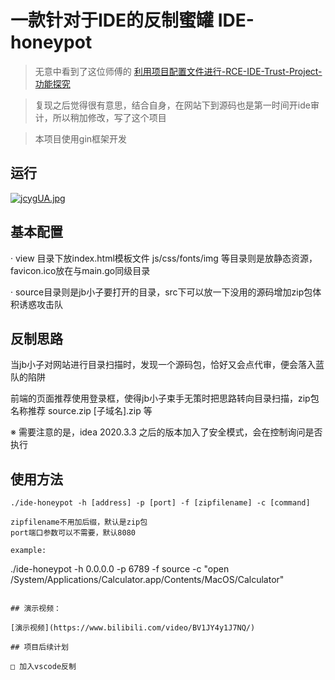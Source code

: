 # 一款针对于IDE的反制蜜罐 IDE-honeypot

> 无意中看到了这位师傅的 [利用项目配置文件进行-RCE-IDE-Trust-Project-功能探究](https://rmb122.com/2021/10/02/%E5%88%A9%E7%94%A8%E9%A1%B9%E7%9B%AE%E9%85%8D%E7%BD%AE%E6%96%87%E4%BB%B6%E8%BF%9B%E8%A1%8C-RCE-IDE-Trust-Project-%E5%8A%9F%E8%83%BD%E6%8E%A2%E7%A9%B6/)

> 复现之后觉得很有意思，结合自身，在网站下到源码也是第一时间开ide审计，所以稍加修改，写了这个项目

> 本项目使用gin框架开发

## 运行

[![jcygUA.jpg](https://s1.ax1x.com/2022/07/11/jcygUA.jpg)](https://imgtu.com/i/jcygUA)

## 基本配置

· view 目录下放index.html模板文件  js/css/fonts/img 等目录则是放静态资源，favicon.ico放在与main.go同级目录

· source目录则是jb小子要打开的目录，src下可以放一下没用的源码增加zip包体积诱惑攻击队

## 反制思路

当jb小子对网站进行目录扫描时，发现一个源码包，恰好又会点代审，便会落入蓝队的陷阱

前端的页面推荐使用登录框，使得jb小子束手无策时把思路转向目录扫描，zip包名称推荐 source.zip [子域名].zip 等

※ 需要注意的是，idea 2020.3.3 之后的版本加入了安全模式，会在控制询问是否执行

## 使用方法

```
./ide-honeypot -h [address] -p [port] -f [zipfilename] -c [command]

zipfilename不用加后缀，默认是zip包
port端口参数可以不需要，默认8080

example:

```
./ide-honeypot -h 0.0.0.0 -p 6789 -f source -c "open /System/Applications/Calculator.app/Contents/MacOS/Calculator"
```

## 演示视频：

[演示视频](https://www.bilibili.com/video/BV1JY4y1J7NQ/)

## 项目后续计划

□ 加入vscode反制
